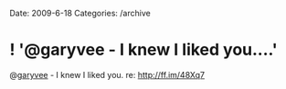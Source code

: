 Date: 2009-6-18
Categories: /archive

# ! '@garyvee - I knew I liked you....'

@<a href="http://twitter.com/garyvee">garyvee</a> - I knew I liked you. re: <a href="http://ff.im/48Xq7" rel="nofollow">http://ff.im/48Xq7</a>
